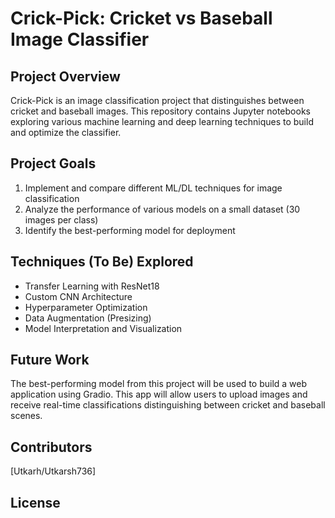 # Crick-Pick: Cricket vs Baseball Image Classifier

## Project Overview

Crick-Pick is an image classification project that distinguishes between cricket and baseball images. This repository contains Jupyter notebooks exploring various machine learning and deep learning techniques to build and optimize the classifier.

## Project Goals

1. Implement and compare different ML/DL techniques for image classification
2. Analyze the performance of various models on a small dataset (30 images per class)
3. Identify the best-performing model for deployment
<!---
## Notebooks

The project consists of multiple notebooks, each focusing on a different aspect of the model development process:

1. `01_baseline_model.ipynb`: Implementation of a baseline ResNet18 model
2. `02_custom_cnn.ipynb`: Building and training a custom CNN architecture
3. `03_hyperparameter_tuning.ipynb`: Fine-tuning hyperparameters for optimal performance
4. `04_data_augmentation.ipynb`: Exploring data augmentation techniques, including presizing
5. `05_model_visualization.ipynb`: Visualizing model performance and decision-making process
-->
## Techniques (To Be) Explored

- Transfer Learning with ResNet18
- Custom CNN Architecture
- Hyperparameter Optimization
- Data Augmentation (Presizing)
- Model Interpretation and Visualization

## Future Work

The best-performing model from this project will be used to build a web application using Gradio. This app will allow users to upload images and receive real-time classifications distinguishing between cricket and baseball scenes.

## Contributors

[Utkarh/Utkarsh736]

## License

